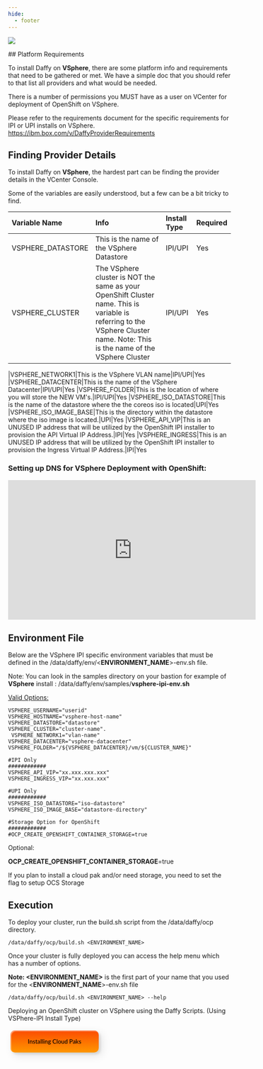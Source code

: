 ```yaml
---
hide:
  - footer
---
```

<script>
  document.title = "Deploy OCP - VSphere";

</script>
<p align = "left">
    <img src='../images/vsphere.png'  align="top" style = "float">
</p>
## Platform Requirements

To install Daffy on **VSphere**, there are some platform info and requirements that need to be gathered or met. We have a simple doc that you should refer to that list all providers and what would be needed.

There is a number of permissions you MUST have as a user on VCenter for deployment of OpenShift on VSphere.

Please refer to the requirements document for the specific requirements for IPI or UPI installs on VSphere.
<a href="https://ibm.box.com/v/DaffyProviderRequirements" target="_blank">https://ibm.box.com/v/DaffyProviderRequirements
</a>
## Finding Provider Details

To install Daffy on **VSphere**, the hardest part can be finding the provider details in the VCenter Console.

Some of the variables are easily understood, but a few can be a bit tricky to find.


| Variable Name   | Info          | Install Type | Required |
| :---------         |    :---------    |   :----     |   :----     |  
| VSPHERE_DATASTORE           | This is the name of the VSphere Datastore       |IPI/UPI |Yes
| VSPHERE_CLUSTER          | The VSphere cluster is NOT the same as your OpenShift Cluster name. This is variable is referring to the VSphere Cluster name. Note: This is the name of the VSphere Cluster      |IPI/UPI|Yes

|VSPHERE_NETWORK1|This is the VSphere VLAN name|IPI/UPI|Yes
|VSPHERE_DATACENTER|This is the name of the VSphere Datacenter|IPI/UPI|Yes
|VSPHERE_FOLDER|This is the location of where you will store the NEW VM's.|IPI/UPI|Yes
|VSPHERE_ISO_DATASTORE|This is the name of the datastore where the the coreos iso is located|UPI|Yes
|VSPHERE_ISO_IMAGE_BASE|This is the directory within the datastore where the iso image is located.|UPI|Yes
|VSPHERE_API_VIP|This is an UNUSED IP address that will be utilized by the OpenShift IPI installer to provision the API Virtual IP Address.|IPI|Yes
|VSPHERE_INGRESS|This is an UNUSED IP address that will be utilized by the OpenShift IPI installer to provision the Ingress Virtual IP Address.|IPI|Yes



### Setting up DNS for VSphere Deployment with OpenShift:

<html>
   <head>
      <title>HTML Video embed</title>
   </head>
   <body>
    <div style="text-align:center">
      <iframe width="560" height="315" src="https://www.youtube.com/embed/WTjcPfwW2ys" frameborder="0" allowfullscreen></iframe>
      </iframe>
      </div>
   </body>
</html>

## Environment File

Below are the VSphere IPI specific environment variables that must be defined in the /data/daffy/env/<**ENVIRONMENT_NAME**>-env.sh file.

Note: You can look in the samples directory on your bastion for example of **VSphere** install : /data/daffy/env/samples/**vsphere-ipi-env.sh**

<u>Valid Options:</u>

```
VSPHERE_USERNAME="userid"     
VSPHERE_HOSTNAME="vsphere-host-name"
VSPHERE_DATASTORE="datastore"     
VSPHERE_CLUSTER="cluster-name".   
 VSPHERE_NETWORK1="vlan-name"      
VSPHERE_DATACENTER="vsphere-datacenter"     
VSPHERE_FOLDER="/${VSPHERE_DATACENTER}/vm/${CLUSTER_NAME}"

#IPI Only
############  
VSPHERE_API_VIP="xx.xxx.xxx.xxx"
VSPHERE_INGRESS_VIP="xx.xxx.xxx"

#UPI Only
############
VSPHERE_ISO_DATASTORE="iso-datastore"     
VSPHERE_ISO_IMAGE_BASE="datastore-directory"    

#Storage Option for OpenShift
############
#OCP_CREATE_OPENSHIFT_CONTAINER_STORAGE=true
```

Optional:

**OCP_CREATE_OPENSHIFT_CONTAINER_STORAGE**=true

If you plan to install a cloud pak and/or need storage, you need to set the flag to setup OCS Storage

## Execution

To deploy your cluster, run the build.sh script from the /data/daffy/ocp directory.

```
/data/daffy/ocp/build.sh <ENVIRONMENT_NAME>
```

Once your cluster is fully deployed you can access the help menu which has a number of options.

**Note: <ENVIRONMENT_NAME>** is the first part of your name that you used for the <**ENVIRONMENT_NAME**>-env.sh file

```
/data/daffy/ocp/build.sh <ENVIRONMENT_NAME> --help
```
Deploying an OpenShift cluster on VSphere using the Daffy Scripts.  (Using VSPhere-IPI Install Type)

<button onclick="location.href='../../Cloud-Paks/'" class="custom-btn btn-7">
Installing Cloud Paks</button>






<!-- PUT ANY JS OR CSS BELOW HERE-->

<style>

.frame {
  width: 90%;
  margin: 40px auto;
  text-align: center;
}
button {
  margin: 5px;
}
.custom-btn {
  width: 200px;
  height: 50px;
  color: black;
  border-radius: 10px;
  padding: 10px 25px;
  font-family: 'Lato', sans-serif;
  font-weight: 500;
  background: transparent;
  cursor: pointer;
  transition: all 0.3s ease;
  position: relative;
  display: inline-block;
   box-shadow:inset 2px 2px 2px 0px rgba(255,255,255,.5),
   7px 7px 20px 0px rgba(0,0,0,.1),
   4px 4px 5px 0px rgba(0,0,0,.1);
  outline: none;
}

/* 7 */
.btn-7 {
background: linear-gradient(0deg, rgba(255,151,0,1) 0%, rgba(251,75,2,1) 100%);
  line-height: 42px;
  padding: 0;
  border: none;
}
.btn-7 span {
  position: relative;
  display: block;
  width: 100%;
  height: 100%;
}
.btn-7:before,
.btn-7:after {
  position: absolute;
  content: "";
  right: 0;
  bottom: 0;
  background: rgba(251,75,2,1);
  box-shadow:
   -7px -7px 20px 0px rgba(255,255,255,.9),
   -4px -4px 5px 0px rgba(255,255,255,.9),
   7px 7px 20px 0px rgba(0,0,0,.2),
   4px 4px 5px 0px rgba(0,0,0,.3);
  transition: all 0.3s ease;
}
.btn-7:before{
   height: 0%;
   width: 2px;
}
.btn-7:after {
  width: 0%;
  height: 2px;
}
.btn-7:hover{
  color: rgba(251,75,2,1);
  background: transparent;
}
.btn-7:hover:before {
  height: 100%;
}
.btn-7:hover:after {
  width: 100%;
}
.btn-7 span:before,
.btn-7 span:after {
  position: absolute;
  content: "";
  left: 0;
  top: 0;
  background: rgba(251,75,2,1);
  box-shadow:
   -7px -7px 20px 0px rgba(255,255,255,.9),
   -4px -4px 5px 0px rgba(255,255,255,.9),
   7px 7px 20px 0px rgba(0,0,0,.2),
   4px 4px 5px 0px rgba(0,0,0,.3);
  transition: all 0.3s ease;
}
.btn-7 span:before {
  width: 2px;
  height: 0%;
}
.btn-7 span:after {
  height: 2px;
  width: 0%;
}
.btn-7 span:hover:before {
  height: 100%;
}
.btn-7 span:hover:after {
  width: 100%;
}
}
</style>
